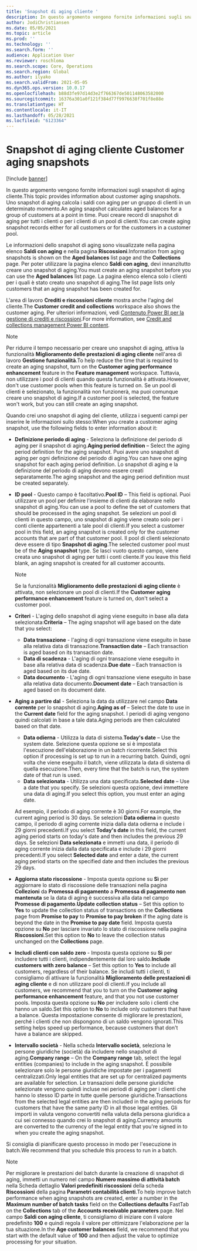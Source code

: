 ```yaml
---
title: 'Snapshot di aging cliente '
description: In questo argomento vengono fornite informazioni sugli snapshot di aging cliente. Uno snapshot di aging calcola i saldi con aging per un gruppo di clienti in un determinato momento.
author: JodiChristiansen
ms.date: 05/05/2021
ms.topic: article
ms.prod: ''
ms.technology: ''
ms.search.form: ''
audience: Application User
ms.reviewer: roschloma
ms.search.scope: Core, Operations
ms.search.region: Global
ms.author: ilyako
ms.search.validFrom: 2021-05-05
ms.dyn365.ops.version: 10.0.17
ms.openlocfilehash: b88d3fe97d14d3e2f766367de501148063582000
ms.sourcegitcommit: 16376a301a0f121f384d77f9976638f701f8e88e
ms.translationtype: HT
ms.contentlocale: it-IT
ms.lasthandoff: 05/28/2021
ms.locfileid: "6123364"
---
```

# <a name="customer-aging-snapshots"></a><span data-ttu-id="c9a5f-104">Snapshot di aging cliente </span><span class="sxs-lookup"><span data-stu-id="c9a5f-104">Customer aging snapshots</span></span>

[!include [banner](../includes/banner.md)]

<span data-ttu-id="c9a5f-105">In questo argomento vengono fornite informazioni sugli snapshot di aging cliente.</span><span class="sxs-lookup"><span data-stu-id="c9a5f-105">This topic provides information about customer aging snapshots.</span></span> <span data-ttu-id="c9a5f-106">Uno snapshot di aging calcola i saldi con aging per un gruppo di clienti in un determinato momento.</span><span class="sxs-lookup"><span data-stu-id="c9a5f-106">An aging snapshot calculates aged balances for a group of customers at a point in time.</span></span> <span data-ttu-id="c9a5f-107">Puoi creare record di snapshot di aging per tutti i clienti o per i clienti di un pool di clienti.</span><span class="sxs-lookup"><span data-stu-id="c9a5f-107">You can create aging snapshot records either for all customers or for the customers in a customer pool.</span></span>

<span data-ttu-id="c9a5f-108">Le informazioni dello snapshot di aging sono visualizzate nella pagina elenco **Saldi con aging** e nella pagina **Riscossioni**.</span><span class="sxs-lookup"><span data-stu-id="c9a5f-108">Information from aging snapshots is shown on the **Aged balances** list page and the **Collections** page.</span></span> <span data-ttu-id="c9a5f-109">Per poter utilizzare la pagina elenco **Saldi con aging**, devi innanzitutto creare uno snapshot di aging.</span><span class="sxs-lookup"><span data-stu-id="c9a5f-109">You must create an aging snapshot before you can use the **Aged balances** list page.</span></span> <span data-ttu-id="c9a5f-110">La pagina elenco elenca solo i clienti per i quali è stato creato uno snapshot di aging.</span><span class="sxs-lookup"><span data-stu-id="c9a5f-110">The list page lists only customers that an aging snapshot has been created for.</span></span>

<span data-ttu-id="c9a5f-111">L'area di lavoro **Crediti e riscossioni cliente** mostra anche l'aging del cliente.</span><span class="sxs-lookup"><span data-stu-id="c9a5f-111">The **Customer credit and collections** workspace also shows the customer aging.</span></span> <span data-ttu-id="c9a5f-112">Per ulteriori informazioni, vedi [Contenuto Power BI per la gestione di crediti e riscossioni](credit-collections-power-bi.md).</span><span class="sxs-lookup"><span data-stu-id="c9a5f-112">For more information, see [Credit and collections management Power BI content](credit-collections-power-bi.md).</span></span>

> [!NOTE]
> <span data-ttu-id="c9a5f-113">Per ridurre il tempo necessario per creare uno snapshot di aging, attiva la funzionalità **Miglioramento delle prestazioni di aging cliente** nell'area di lavoro **Gestione funzionalità**.</span><span class="sxs-lookup"><span data-stu-id="c9a5f-113">To help reduce the time that is required to create an aging snapshot, turn on the **Customer aging performance enhancement** feature in the **Feature management** workspace.</span></span> <span data-ttu-id="c9a5f-114">Tuttavia, non utilizzare i pool di clienti quando questa funzionalità è attivata.</span><span class="sxs-lookup"><span data-stu-id="c9a5f-114">However, don't use customer pools when this feature is turned on.</span></span> <span data-ttu-id="c9a5f-115">Se un pool di clienti è selezionato, la funzionalità non funzionerà, ma puoi comunque creare uno snapshot di aging.</span><span class="sxs-lookup"><span data-stu-id="c9a5f-115">If a customer pool is selected, the feature won't work, but you can still create an aging snapshot.</span></span>

<span data-ttu-id="c9a5f-116">Quando crei uno snapshot di aging del cliente, utilizza i seguenti campi per inserire le informazioni sullo stesso:</span><span class="sxs-lookup"><span data-stu-id="c9a5f-116">When you create a customer aging snapshot, use the following fields to enter information about it:</span></span>

- <span data-ttu-id="c9a5f-117">**Definizione periodo di aging** - Seleziona la definizione del periodo di aging per il snapshot di aging.</span><span class="sxs-lookup"><span data-stu-id="c9a5f-117">**Aging period definition** – Select the aging period definition for the aging snapshot.</span></span> <span data-ttu-id="c9a5f-118">Puoi avere uno snapshot di aging per ogni definizione del periodo di aging.</span><span class="sxs-lookup"><span data-stu-id="c9a5f-118">You can have one aging snapshot for each aging period definition.</span></span> <span data-ttu-id="c9a5f-119">Lo snapshot di aging e la definizione del periodo di aging devono essere creati separatamente.</span><span class="sxs-lookup"><span data-stu-id="c9a5f-119">The aging snapshot and the aging period definition must be created separately.</span></span>
- <span data-ttu-id="c9a5f-120">**ID pool** - Questo campo è facoltativo.</span><span class="sxs-lookup"><span data-stu-id="c9a5f-120">**Pool ID** – This field is optional.</span></span> <span data-ttu-id="c9a5f-121">Puoi utilizzare un pool per definire l'insieme di clienti da elaborare nello snapshot di aging.</span><span class="sxs-lookup"><span data-stu-id="c9a5f-121">You can use a pool to define the set of customers that should be processed in the aging snapshot.</span></span> <span data-ttu-id="c9a5f-122">Se selezioni un pool di clienti in questo campo, uno snapshot di aging viene creato solo per i conti cliente appartenenti a tale pool di clienti.</span><span class="sxs-lookup"><span data-stu-id="c9a5f-122">If you select a customer pool in this field, an aging snapshot is created only for the customer accounts that are part of that customer pool.</span></span> <span data-ttu-id="c9a5f-123">Il pool di clienti selezionato deve essere di tipo **Snapshot di aging**.</span><span class="sxs-lookup"><span data-stu-id="c9a5f-123">The selected customer pool must be of the **Aging snapshot** type.</span></span> <span data-ttu-id="c9a5f-124">Se lasci vuoto questo campo, viene creata uno snapshot di aging per tutti i conti cliente.</span><span class="sxs-lookup"><span data-stu-id="c9a5f-124">If you leave this field blank, an aging snapshot is created for all customer accounts.</span></span>

    > [!NOTE]
    > <span data-ttu-id="c9a5f-125">Se la funzionalità **Miglioramento delle prestazioni di aging cliente** è attivata, non selezionare un pool di clienti.</span><span class="sxs-lookup"><span data-stu-id="c9a5f-125">If the **Customer aging performance enhancement** feature is turned on, don't select a customer pool.</span></span>

- <span data-ttu-id="c9a5f-126">**Criteri** - L'aging dello snapshot di aging viene eseguito in base alla data selezionata:</span><span class="sxs-lookup"><span data-stu-id="c9a5f-126">**Criteria** – The aging snapshot will age based on the date that you select:</span></span>

    - <span data-ttu-id="c9a5f-127">**Data transazione** - l'aging di ogni transazione viene eseguito in base alla relativa data di transazione.</span><span class="sxs-lookup"><span data-stu-id="c9a5f-127">**Transaction date** – Each transaction is aged based on its transaction date.</span></span>
    - <span data-ttu-id="c9a5f-128">**Data di scadenza** - L'aging di ogni transazione viene eseguito in base alla relativa data di scadenza.</span><span class="sxs-lookup"><span data-stu-id="c9a5f-128">**Due date** – Each transaction is aged based on its due date.</span></span>
    - <span data-ttu-id="c9a5f-129">**Data documento** - L'aging di ogni transazione viene eseguito in base alla relativa data documento.</span><span class="sxs-lookup"><span data-stu-id="c9a5f-129">**Document date** – Each transaction is aged based on its document date.</span></span>

- <span data-ttu-id="c9a5f-130">**Aging a partire dal** - Seleziona la data da utilizzare nel campo **Data corrente** per lo snapshot di aging.</span><span class="sxs-lookup"><span data-stu-id="c9a5f-130">**Aging as of** – Select the date to use in the **Current date** field for the aging snapshot.</span></span> <span data-ttu-id="c9a5f-131">I periodi di aging vengono quindi calcolati in base a tale data.</span><span class="sxs-lookup"><span data-stu-id="c9a5f-131">Aging periods are then calculated based on that date.</span></span> 

    - <span data-ttu-id="c9a5f-132">**Data odierna** - Utilizza la data di sistema.</span><span class="sxs-lookup"><span data-stu-id="c9a5f-132">**Today's date** – Use the system date.</span></span> <span data-ttu-id="c9a5f-133">Selezione questa opzione se si è impostata l'esecuzione dell'elaborazione in un batch ricorrente.</span><span class="sxs-lookup"><span data-stu-id="c9a5f-133">Select this option if processing is set up to run in a recurring batch.</span></span> <span data-ttu-id="c9a5f-134">Quindi, ogni volta che viene eseguito il batch, viene utilizzata la data di sistema di quella esecuzione.</span><span class="sxs-lookup"><span data-stu-id="c9a5f-134">Then, every time that the batch is run, the system date of that run is used.</span></span>
    - <span data-ttu-id="c9a5f-135">**Data selezionata** - Utilizza una data specificata.</span><span class="sxs-lookup"><span data-stu-id="c9a5f-135">**Selected date** – Use a date that you specify.</span></span> <span data-ttu-id="c9a5f-136">Se selezioni questa opzione, devi immettere una data di aging.</span><span class="sxs-lookup"><span data-stu-id="c9a5f-136">If you select this option, you must enter an aging date.</span></span>

    <span data-ttu-id="c9a5f-137">Ad esempio, il periodo di aging corrente è 30 giorni.</span><span class="sxs-lookup"><span data-stu-id="c9a5f-137">For example, the current aging period is 30 days.</span></span> <span data-ttu-id="c9a5f-138">Se selezioni **Data odierna** in questo campo, il periodo di aging corrente inizia dalla data odierna e include i 29 giorni precedenti.</span><span class="sxs-lookup"><span data-stu-id="c9a5f-138">If you select **Today's date** in this field, the current aging period starts on today's date and then includes the previous 29 days.</span></span> <span data-ttu-id="c9a5f-139">Se selezioni **Data selezionata** e immetti una data, il periodo di aging corrente inizia dalla data specificata e include i 29 giorni precedenti.</span><span class="sxs-lookup"><span data-stu-id="c9a5f-139">If you select **Selected date** and enter a date, the current aging period starts on the specified date and then includes the previous 29 days.</span></span>

- <span data-ttu-id="c9a5f-140">**Aggiorna stato riscossione** - Imposta questa opzione su **Sì** per aggiornare lo stato di riscossione delle transazioni nella pagina **Collezioni** da **Promessa di pagamento** a **Promessa di pagamento non mantenuta** se la data di aging è successiva alla data nel campo **Promesse di pagamento**.</span><span class="sxs-lookup"><span data-stu-id="c9a5f-140">**Update collection status** – Set this option to **Yes** to update the collection status of transactions on the **Collections** page from **Promise to pay** to **Promise to pay broken** if the aging date is beyond the date in the **Promise to pay date** field.</span></span> <span data-ttu-id="c9a5f-141">Imposta questa opzione su **No** per lasciare invariato lo stato di riscossione nella pagina **Riscossioni**.</span><span class="sxs-lookup"><span data-stu-id="c9a5f-141">Set this option to **No** to leave the collection status unchanged on the **Collections** page.</span></span>
- <span data-ttu-id="c9a5f-142">**Includi clienti con saldo zero** - Imposta questa opzione su **Sì** per includere tutti i clienti, indipendentemente dal loro saldo.</span><span class="sxs-lookup"><span data-stu-id="c9a5f-142">**Include customers with zero balance** – Set this option to **Yes** to include all customers, regardless of their balance.</span></span> <span data-ttu-id="c9a5f-143">Se includi tutti i clienti, ti consigliamo di attivare la funzionalità **Miglioramento delle prestazioni di aging cliente** e di non utilizzare pool di clienti.</span><span class="sxs-lookup"><span data-stu-id="c9a5f-143">If you include all customers, we recommend that you to turn on the **Customer aging performance enhancement** feature, and that you not use customer pools.</span></span> <span data-ttu-id="c9a5f-144">Imposta questa opzione su **No** per includere solo i clienti che hanno un saldo.</span><span class="sxs-lookup"><span data-stu-id="c9a5f-144">Set this option to **No** to include only customers that have a balance.</span></span> <span data-ttu-id="c9a5f-145">Questa impostazione consente di migliorare le prestazioni, perché i clienti che non dispongono di un saldo vengono ignorati.</span><span class="sxs-lookup"><span data-stu-id="c9a5f-145">This setting helps speed up performance, because customers that don't have a balance are skipped.</span></span>
- <span data-ttu-id="c9a5f-146">**Intervallo società** - Nella scheda **Intervallo società**, seleziona le persone giuridiche (società) da includere nello snapshot di aging.</span><span class="sxs-lookup"><span data-stu-id="c9a5f-146">**Company range** – On the **Company range** tab, select the legal entities (companies) to include in the aging snapshot.</span></span> <span data-ttu-id="c9a5f-147">È possibile selezionare solo le persone giuridiche impostate per i pagamenti centralizzati.</span><span class="sxs-lookup"><span data-stu-id="c9a5f-147">Only legal entities that are set up for centralized payments are available for selection.</span></span> <span data-ttu-id="c9a5f-148">Le transazioni delle persone giuridiche selezionate vengono quindi incluse nei periodi di aging per i clienti che hanno lo stesso ID parte in tutte quelle persone giuridiche.</span><span class="sxs-lookup"><span data-stu-id="c9a5f-148">Transactions from the selected legal entities are then included in the aging periods for customers that have the same party ID in all those legal entities.</span></span> <span data-ttu-id="c9a5f-149">Gli importi in valuta vengono convertiti nella valuta della persona giuridica a cui sei connesso quando crei lo snapshot di aging.</span><span class="sxs-lookup"><span data-stu-id="c9a5f-149">Currency amounts are converted to the currency of the legal entity that you're signed in to when you create the aging snapshot.</span></span>

<span data-ttu-id="c9a5f-150">Si consiglia di pianificare questo processo in modo per l'esecuzione in batch.</span><span class="sxs-lookup"><span data-stu-id="c9a5f-150">We recommend that you schedule this process to run in a batch.</span></span>

> [!NOTE]
> <span data-ttu-id="c9a5f-151">Per migliorare le prestazioni del batch durante la creazione di snapshot di aging, immetti un numero nel campo **Numero massimo di attività batch** nella Scheda dettaglio **Valori predefiniti riscossioni** della scheda **Riscossioni** della pagina **Parametri contabilità clienti**.</span><span class="sxs-lookup"><span data-stu-id="c9a5f-151">To help improve batch performance when aging snapshots are created, enter a number in the **Maximum number of batch tasks** field on the **Collections defaults** FastTab on the **Collections** tab of the **Accounts receivable parameters** page.</span></span> <span data-ttu-id="c9a5f-152">Nel campo **Saldi con aging cliente**, ti consigliamo di iniziare con il valore predefinito **100** e quindi regola il valore per ottimizzare l'elaborazione per la tua situazione.</span><span class="sxs-lookup"><span data-stu-id="c9a5f-152">In the **Age customer balances** field, we recommend that you start with the default value of **100** and then adjust the value to optimize processing for your situation.</span></span>

